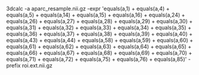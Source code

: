 3dcalc -a aparc_resample.nii.gz -expr 'equals(a,1) + equals(a,4) + equals(a,5) + equals(a,14) + equals(a,15) + equals(a,16) + equals(a,24) + equals(a,26) + equals(a,27) + equals(a,28) + equals(a,29) + equals(a,30) + equals(a,31) + equals(a,32) + equals(a,33) + equals(a,34) + equals(a,35) + equals(a,36) + equals(a,37) + equals(a,38) + equals(a,39) + equals(a,40) + equals(a,43) + equals(a,44) + equals(a,58) + equals(a,59) + equals(a,60) + equals(a,61) + equals(a,62) + equals(a,63) + equals(a,64) + equals(a,65) + equals(a,66) + equals(a,67) + equals(a,68) + equals(a,69) + equals(a,70) + equals(a,71) + equals(a,72) + equals(a,75) + equals(a,76) + equals(a,85)' -prefix roi.ext.nii.gz
